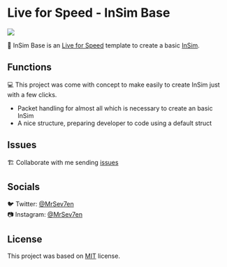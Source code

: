 # Live for Speed - InSim Base

<div>
  <p>
    <a href="https://github.com/MrSev7en/lfs-insim-base">
      <img src="https://badgen.net/badge/build/passing/green">
    </a>
  </p>
</div>

🚗 InSim Base is an [Live for Speed](https://en.wikipedia.org/wiki/Live_for_Speed) template to create a basic [InSim](https://en.lfsmanual.net/wiki/InSim).

## Functions
💻 This project was come with concept to make easily to create InSim just with a few clicks.

- Packet handling for almost all which is necessary to create an basic InSim
- A nice structure, preparing developer to code using a default struct

## Issues
🏗️ Collaborate with me sending [issues](https://github.com/MrSev7en/lfs-insim-base/issues)

## Socials
🐦 Twitter: [@MrSev7en](https://twitter.com/MrSev7en/)
<br>
📷 Instagram: [@MrSev7en](https://instagram.com/MrSev7en/)

## License
This project was based on [MIT](https://github.com/MrSev7en/lfs-insim-base/blob/master/LICENSE) license.
